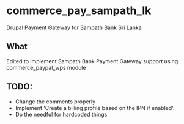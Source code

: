 commerce_pay_sampath_lk
=======================

Drupal Payment Gateway for Sampath Bank Sri Lanka

What
-------
Edited to implement Sampath Bank Payment Gateway support using commerce_paypal_wps module


TODO:
-------
* Change the comments properly
* Implement 'Create a billing profile based on the IPN if enabled'.
* Do the needful for hardcoded things 
